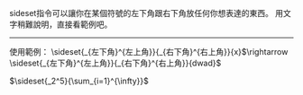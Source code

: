 sideset指令可以讓你在某個符號的左下角跟右下角放任何你想表達的東西。
用文字稍難說明，直接看範例吧。
- - -
使用範例：
\\sideset{\_{左下角}\^{左上角}}{\_{右下角}^{右上角}}{x}$\rightarrow \sideset{_{左下角}^{左上角}}{_{右下角}^{右上角}}{dwad}$

$\sideset{_2^5}{\sum_{i=1}^{\infty}}$
